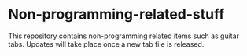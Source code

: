 # Non-programming-related-stuff

This repository contains non-programming related items such as guitar tabs. Updates will take place once a new tab file is released. 
